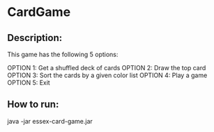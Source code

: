 # CardGame

Description:
---------------

This game has the following 5 options:

  OPTION 1: Get a shuffled deck of cards
  OPTION 2: Draw the top card
  OPTION 3: Sort the cards by a given color list
  OPTION 4: Play a game
  OPTION 5: Exit
 
How to run:
---------------
  java -jar essex-card-game.jar
